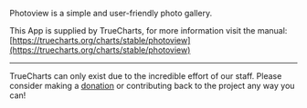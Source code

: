 Photoview is a simple and user-friendly photo gallery.

This App is supplied by TrueCharts, for more information visit the manual: [https://truecharts.org/charts/stable/photoview](https://truecharts.org/charts/stable/photoview)

---

TrueCharts can only exist due to the incredible effort of our staff.
Please consider making a [donation](https://truecharts.org/about/sponsor) or contributing back to the project any way you can!
